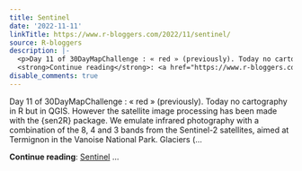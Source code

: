 ```yaml
---
title: Sentinel
date: '2022-11-11'
linkTitle: https://www.r-bloggers.com/2022/11/sentinel/
source: R-bloggers
description: |-
  <p>Day 11 of 30DayMapChallenge : « red » (previously). Today no cartography in R but in QGIS. However the satellite image processing has been made with the {sen2R} package. We emulate infrared photography with a combination of the 8, 4 and 3 bands from the Sentinel-2 satellites, aimed at Termignon in the Vanoise National Park. Glaciers (...</p>
  <strong>Continue reading</strong>: <a href="https://www.r-bloggers.com/2022/11/sentinel/">Sentinel</a> ...
disable_comments: true
---
```

<p>Day 11 of 30DayMapChallenge : « red » (previously). Today no cartography in R but in QGIS. However the satellite image processing has been made with the {sen2R} package. We emulate infrared photography with a combination of the 8, 4 and 3 bands from the Sentinel-2 satellites, aimed at Termignon in the Vanoise National Park. Glaciers (...</p>
<strong>Continue reading</strong>: <a href="https://www.r-bloggers.com/2022/11/sentinel/">Sentinel</a> ...